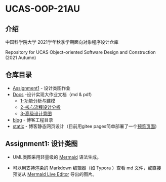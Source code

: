 UCAS-OOP-21AU
===========

## 介绍
中国科学院大学 2021学年秋季学期面向对象程序设计仓库

Repository for UCAS Object-oriented Software Design and Construction (2021 Autumn)



## 仓库目录

* [Assignment1](./Assignment1) - 设计类图作业
* [Docs](./Docs) -设计实现大作业文档（md & pdf)
    * [1-功能分析与建模](/Docs/1-功能分析与建模.md)
    * [2-核心流程设计分析](/Docs/2-核心流程设计分析.md)
    * [3-高级设计意图](/Docs/3-高级设计意图.md)
* [blog](./blog) - 博客工程目录
* [static](./static) - 博客静态网页设计（目前用gitee pages简单部署了一个[预览页面](http://jolllly.gitee.io/ucas-oop-21au/))




## Assignment1: 设计类图

* UML类图采用轻量级的 [Mermaid](https://github.com/mermaid-js/mermaid) 语法生成。

* 可以用支持渲染的 Markdown 编辑器（如 Typora ）查看 md 文件，或直接预览从 [Mermaid Live Editor](https://mermaid-js.github.io/mermaid-live-editor/) 导出的图片。

